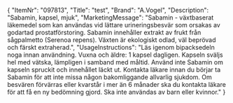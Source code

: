 {
  "ItemNr": "097813",
  "Title": "test",
  "Brand": "A.Vogel",
  "Description": "Sabamin, kapsel, mjuk",
  "MarketingMessage": "Sabamin - växtbaserat läkemedel som kan användas vid lättare urineringsbesvär som orsakas av godartad prostatförstoring. Sabamin innehåller extrakt av frukt från sågpalmetto (Serenoa repens). Växten är ekologiskt odlad, väl beprövad och färskt extraherad.",
  "UsageInstructions": "Läs igenom bipacksedeln noga innan användning. Vuxna och äldre: 1 kapsel dagligen. Kapseln sväljs hel med vätska, lämpligen i samband med måltid. Använd inte Sabamin om kapseln spruckit och innehållet läckt ut.  Kontakta läkare innan du börjar ta Sabamin för att inte missa någon bakomliggande allvarlig sjukdom. Om besvären förvärras eller kvarstår i mer än 6 månader ska du kontakta läkare för att få en ny bedömning gjord. Ska inte användas av barn eller kvinnor."
}